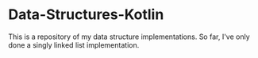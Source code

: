 # Data-Structures-Kotlin

This is a repository of my data structure implementations. So far, I've only done a singly linked list implementation.